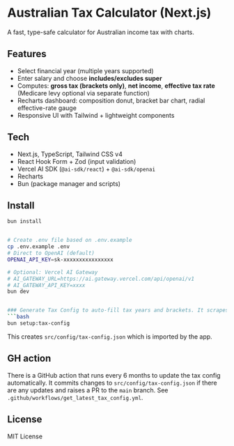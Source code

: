 # Australian Tax Calculator (Next.js)

A fast, type-safe calculator for Australian income tax with charts.

## Features

- Select financial year (multiple years supported)
- Enter salary and choose **includes/excludes super**
- Computes: **gross tax (brackets only)**, **net income**, **effective tax rate** (Medicare levy optional via separate function)
- Recharts dashboard: composition donut, bracket bar chart, radial effective-rate gauge
- Responsive UI with Tailwind + lightweight components

## Tech

- Next.js, TypeScript, Tailwind CSS v4
- React Hook Form + Zod (input validation)
- Vercel AI SDK (`@ai-sdk/react`) + `@ai-sdk/openai`
- Recharts
- Bun (package manager and scripts)

## Install

````bash
bun install


# Create .env file based on .env.example
cp .env.example .env
# Direct to OpenAI (default)
OPENAI_API_KEY=sk-xxxxxxxxxxxxxxxx

# Optional: Vercel AI Gateway
# AI_GATEWAY_URL=https://ai.gateway.vercel.com/api/openai/v1
# AI_GATEWAY_API_KEY=xxxx
bun dev


### Generate Tax Config to auto-fill tax years and brackets. It scrapes the ATO website and uses GPT-4 to parse the HTML into structured JSON.
```bash
bun setup:tax-config
````

This creates `src/config/tax-config.json` which is imported by the app.

## GH action

There is a GitHub action that runs every 6 months to update the tax config automatically. It commits changes to `src/config/tax-config.json` if there are any updates and raises a PR to the `main` branch.
See `.github/workflows/get_latest_tax_config.yml`.

## License

MIT License
